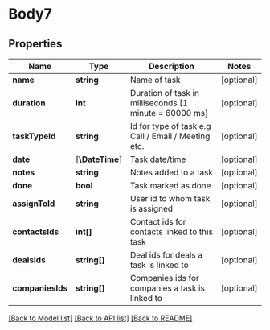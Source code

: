 # Body7

## Properties
Name | Type | Description | Notes
------------ | ------------- | ------------- | -------------
**name** | **string** | Name of task | [optional] 
**duration** | **int** | Duration of task in milliseconds [1 minute &#x3D; 60000 ms] | [optional] 
**taskTypeId** | **string** | Id for type of task e.g Call / Email / Meeting etc. | [optional] 
**date** | [**\DateTime**] | Task date/time | [optional] 
**notes** | **string** | Notes added to a task | [optional] 
**done** | **bool** | Task marked as done | [optional] 
**assignToId** | **string** | User id to whom task is assigned | [optional] 
**contactsIds** | **int[]** | Contact ids for contacts linked to this task | [optional] 
**dealsIds** | **string[]** | Deal ids for deals a task is linked to | [optional] 
**companiesIds** | **string[]** | Companies ids for companies a task is linked to | [optional] 

[[Back to Model list]](../../README.md#documentation-for-models) [[Back to API list]](../../README.md#documentation-for-api-endpoints) [[Back to README]](../../README.md)


